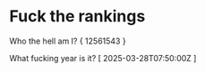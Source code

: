 # Fuck the rankings

Who the hell am I?
{ 12561543 }

What fucking year is it?
[ 2025-03-28T07:50:00Z ]
